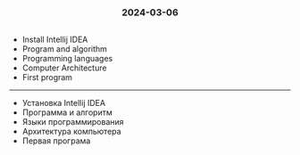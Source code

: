 <h3 style="text-align: center; padding-bottom: 14px">2024-03-06</h3>

* Install Intellij IDEA 
* Program and algorithm
* Programming languages
* Computer Architecture
* First program

___

* Установка Intellij IDEA
* Программа и алгоритм
* Языки программирования
* Архитектура компьютера
* Первая програма
